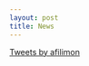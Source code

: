 ```yaml
---
layout: post
title: News
---
```


<a class="twitter-timeline" align="middle" data-width="500" href="https://twitter.com/afilimon?ref_src=twsrc%5Etfw">Tweets by afilimon</a> <script async src="https://platform.twitter.com/widgets.js" charset="utf-8"></script>
